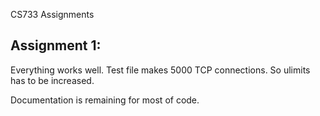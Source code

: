 CS733 Assignments

Assignment 1:
-----------------------------
Everything works well.
Test file makes 5000 TCP connections. So ulimits has to be increased.

Documentation is remaining for most of code.

